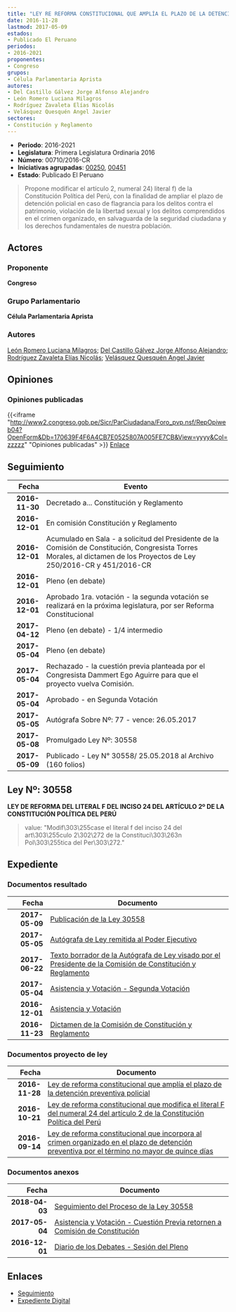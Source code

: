 ```yaml
---
title: "LEY RE REFORMA CONSTITUCIONAL QUE AMPLÍA EL PLAZO DE LA DETENCIÓN PREVENTIVA POLICIAL"
date: 2016-11-28
lastmod: 2017-05-09
estados:
- Publicado El Peruano
periodos:
- 2016-2021
proponentes:
- Congreso
grupos:
- Célula Parlamentaria Aprista
autores:
- Del Castillo Gálvez Jorge Alfonso Alejandro
- León Romero Luciana Milagros
- Rodríguez Zavaleta Elías Nicolás
- Velásquez Quesquén Angel Javier
sectores:
- Constitución y Reglamento
---
```

- **Periodo**: 2016-2021
- **Legislatura**: Primera Legislatura Ordinaria 2016
- **Número**: 00710/2016-CR
- **Iniciativas agrupadas**: [00250](../../00200/00250), [00451](../../00400/00451)
- **Estado**: Publicado El Peruano

> Propone modificar el artículo 2, numeral 24) literal f) de la Constitución Política del Perú, con la finalidad de ampliar el plazo de detención policial en caso de flagrancia para los delitos contra el patrimonio, violación de la libertad sexual y los delitos comprendidos en el crimen organizado, en salvaguarda de la seguridad ciudadana y los derechos fundamentales de nuestra población.


## Actores

### Proponente

**Congreso**

### Grupo Parlamentario

**Célula Parlamentaria Aprista**

### Autores

[León Romero Luciana Milagros](mailto:mailto:lleon@congreso.gob.pe); [Del Castillo Gálvez Jorge Alfonso Alejandro](mailto:mailto:jdelcastillo@congreso.gob.pe); [Rodríguez Zavaleta Elías Nicolás](mailto:mailto:erodriguez@congreso.gob.pe); [Velásquez Quesquén Angel Javier](mailto:mailto:jvelasquezq@congreso.gob.pe)

## Opiniones

### Opiniones publicadas

{{<iframe "http://www2.congreso.gob.pe/Sicr/ParCiudadana/Foro_pvp.nsf/RepOpiweb04?OpenForm&Db=170639F4F6A4CB7E0525807A005FE7CB&View=yyyy&Col=zzzzz" "Opiniones publicadas" >}}
[Enlace](http://www2.congreso.gob.pe/Sicr/ParCiudadana/Foro_pvp.nsf/RepOpiweb04?OpenForm&Db=170639F4F6A4CB7E0525807A005FE7CB&View=yyyy&Col=zzzzz)


## Seguimiento

| Fecha | Evento |
|------:|--------|
| **2016-11-30** | Decretado a... Constitución y Reglamento |
| **2016-12-01** | En comisión Constitución y Reglamento |
| **2016-12-01** | Acumulado en Sala - a solicitud del Presidente de la Comisión de Constitución, Congresista Torres Morales, al dictamen de los Proyectos de Ley 250/2016-CR y 451/2016-CR |
| **2016-12-01** | Pleno (en debate) |
| **2016-12-01** | Aprobado 1ra. votación - la segunda votación se realizará en la próxima legislatura, por ser Reforma Constitucional |
| **2017-04-12** | Pleno (en debate) - 1/4 intermedio |
| **2017-05-04** | Pleno (en debate) |
| **2017-05-04** | Rechazado - la cuestión previa planteada por el Congresista Dammert Ego Aguirre para que el proyecto vuelva Comisión. |
| **2017-05-04** | Aprobado - en Segunda Votación |
| **2017-05-05** | Autógrafa Sobre Nº: 77 - vence: 26.05.2017 |
| **2017-05-08** | Promulgado Ley Nº: 30558 |
| **2017-05-09** | Publicado - Ley N° 30558/ 25.05.2018 al Archivo (160 folios) |

## Ley Nº: 30558

**LEY DE REFORMA DEL LITERAL F DEL INCISO 24 DEL ARTÍCULO 2º DE LA CONSTITUCIÓN POLÍTICA DEL PERÚ**

> value: "Modif\303\255case el literal f del inciso 24 del art\303\255culo 2\302\272 de la Constituci\303\263n Pol\303\255tica del Per\303\272."


## Expediente

### Documentos resultado

| Fecha | Documento |
|------:|-----------|
| **2017-05-09** | [Publicación de la Ley 30558](http://www.leyes.congreso.gob.pe/Documentos/2016_2021/ADLP/Normas_Legales/30558-LEY.pdf) |
| **2017-05-05** | [Autógrafa de Ley remitida al Poder Ejecutivo](http://www.leyes.congreso.gob.pe/Documentos/2016_2021/Autografas/Ley_y_de_Resolucion_Legislativa/AU0025020170505..pdf) |
| **2017-06-22** | [Texto borrador de la Autógrafa de Ley visado por el Presidente de la Comisión de Constitución y Reglamento](http://www.leyes.congreso.gob.pe/Documentos/2016_2021/Texto_Borrador_de_Autografa/BAU0025020170504.pdf) |
| **2017-05-04** | [Asistencia y Votación - Segunda Votación](http://www.leyes.congreso.gob.pe/Documentos/2016_2021/Asistencia_y_Votacion/Proyectos_de_Ley/Exoneracion_de_Segunda_Votacion/ESV0025020170504.pdf) |
| **2016-12-01** | [Asistencia y Votación](http://www.leyes.congreso.gob.pe/Documentos/2016_2021/Asistencia_y_Votacion/Proyectos_de_Ley/AV0025020161201..pdf) |
| **2016-11-23** | [Dictamen de la Comisión de Constitución y Reglamento](http://www.leyes.congreso.gob.pe/Documentos/2016_2021/Dictamenes/Proyectos_de_Ley/00250DC04MAY20161123.pdf) |

### Documentos proyecto de ley

| Fecha | Documento |
|------:|-----------|
| **2016-11-28** | [Ley de reforma constitucional que amplía el plazo de la detención preventiva policial](http://www.leyes.congreso.gob.pe/Documentos/2016_2021/Proyectos_de_Ley_y_de_Resoluciones_Legislativas/PL0071020161128...pdf) |
| **2016-10-21** | [Ley de reforma constitucional que modifica el literal F del numeral 24 del artículo 2 de la Constitución Política del Perú](http://www.leyes.congreso.gob.pe/Documentos/2016_2021/Proyectos_de_Ley_y_de_Resoluciones_Legislativas/PL0045120161021..pdf) |
| **2016-09-14** | [Ley de reforma constitucional que incorpora al crimen organizado en el plazo de detención preventiva por el término no mayor de quince días](http://www.leyes.congreso.gob.pe/Documentos/2016_2021/Proyectos_de_Ley_y_de_Resoluciones_Legislativas/PL0024920160913.pdf) |

### Documentos anexos

| Fecha | Documento |
|------:|-----------|
| **2018-04-03** | [Seguimiento del Proceso de la Ley 30558](http://www.leyes.congreso.gob.pe/Documentos/2016_2021/Seguimiento_de_Proyectos_de_Ley/00250PL20180403.pdf) |
| **2017-05-04** | [Asistencia y Votación - Cuestión Previa retornen a Comisión de Constitución](http://www.leyes.congreso.gob.pe/Documentos/2016_2021/Asistencia_y_Votacion/Proyectos_de_Ley/AVCP0025020170504.pdf) |
| **2016-12-01** | [Diario de los Debates - Sesión del Pleno](http://www.leyes.congreso.gob.pe/Documentos/2016_2021/ADLP/Diario_Debates/30558_DD.pdf) |

## Enlaces

- [Seguimiento](http://www2.congreso.gob.pe/Sicr/TraDocEstProc/CLProLey2016.nsf/f7fff46988ca05b1052578e100829cc7/501c476c9589f4db0525807a0057b339?OpenDocument)
- [Expediente Digital](http://www2.congreso.gob.pe/Sicr/TraDocEstProc/Expvirt_2011.nsf/visbusqptramdoc1621/00710?opendocument)

